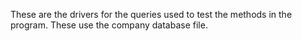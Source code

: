 These are the drivers for the queries used to test the methods in the program. These use the company database file.
